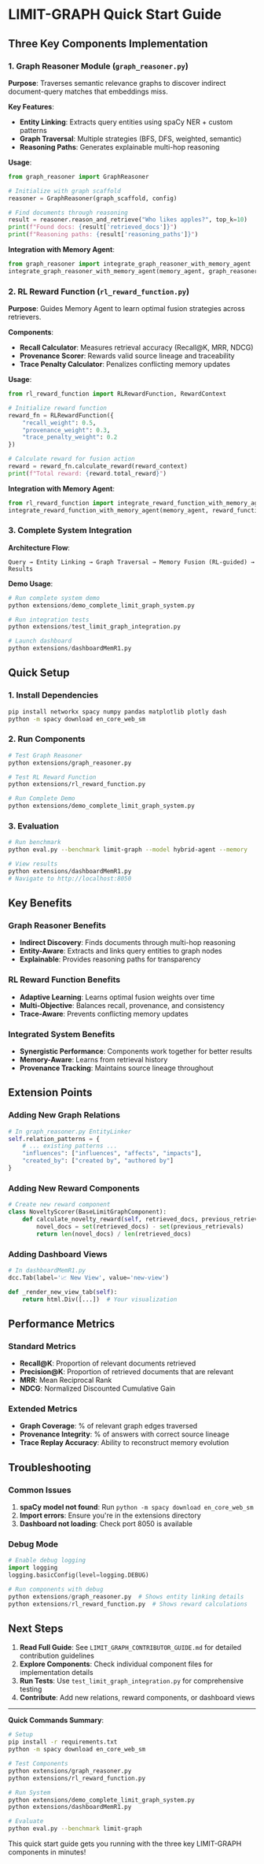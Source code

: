 # LIMIT-GRAPH Quick Start Guide

## Three Key Components Implementation

### 1. Graph Reasoner Module (`graph_reasoner.py`)

**Purpose**: Traverses semantic relevance graphs to discover indirect document-query matches that embeddings miss.

**Key Features**:
- **Entity Linking**: Extracts query entities using spaCy NER + custom patterns
- **Graph Traversal**: Multiple strategies (BFS, DFS, weighted, semantic) 
- **Reasoning Paths**: Generates explainable multi-hop reasoning

**Usage**:
```python
from graph_reasoner import GraphReasoner

# Initialize with graph scaffold
reasoner = GraphReasoner(graph_scaffold, config)

# Find documents through reasoning
result = reasoner.reason_and_retrieve("Who likes apples?", top_k=10)
print(f"Found docs: {result['retrieved_docs']}")
print(f"Reasoning paths: {result['reasoning_paths']}")
```

**Integration with Memory Agent**:
```python
from graph_reasoner import integrate_graph_reasoner_with_memory_agent
integrate_graph_reasoner_with_memory_agent(memory_agent, graph_reasoner)
```

### 2. RL Reward Function (`rl_reward_function.py`)

**Purpose**: Guides Memory Agent to learn optimal fusion strategies across retrievers.

**Components**:
- **Recall Calculator**: Measures retrieval accuracy (Recall@K, MRR, NDCG)
- **Provenance Scorer**: Rewards valid source lineage and traceability  
- **Trace Penalty Calculator**: Penalizes conflicting memory updates

**Usage**:
```python
from rl_reward_function import RLRewardFunction, RewardContext

# Initialize reward function
reward_fn = RLRewardFunction({
    "recall_weight": 0.5,
    "provenance_weight": 0.3, 
    "trace_penalty_weight": 0.2
})

# Calculate reward for fusion action
reward = reward_fn.calculate_reward(reward_context)
print(f"Total reward: {reward.total_reward}")
```

**Integration with Memory Agent**:
```python
from rl_reward_function import integrate_reward_function_with_memory_agent
integrate_reward_function_with_memory_agent(memory_agent, reward_function)
```

### 3. Complete System Integration

**Architecture Flow**:
```
Query → Entity Linking → Graph Traversal → Memory Fusion (RL-guided) → Results
```

**Demo Usage**:
```python
# Run complete system demo
python extensions/demo_complete_limit_graph_system.py

# Run integration tests
python extensions/test_limit_graph_integration.py

# Launch dashboard
python extensions/dashboardMemR1.py
```

## Quick Setup

### 1. Install Dependencies
```bash
pip install networkx spacy numpy pandas matplotlib plotly dash
python -m spacy download en_core_web_sm
```

### 2. Run Components
```bash
# Test Graph Reasoner
python extensions/graph_reasoner.py

# Test RL Reward Function  
python extensions/rl_reward_function.py

# Run Complete Demo
python extensions/demo_complete_limit_graph_system.py
```

### 3. Evaluation
```bash
# Run benchmark
python eval.py --benchmark limit-graph --model hybrid-agent --memory

# View results
python extensions/dashboardMemR1.py
# Navigate to http://localhost:8050
```

## Key Benefits

### Graph Reasoner Benefits
- **Indirect Discovery**: Finds documents through multi-hop reasoning
- **Entity-Aware**: Extracts and links query entities to graph nodes
- **Explainable**: Provides reasoning paths for transparency

### RL Reward Function Benefits  
- **Adaptive Learning**: Learns optimal fusion weights over time
- **Multi-Objective**: Balances recall, provenance, and consistency
- **Trace-Aware**: Prevents conflicting memory updates

### Integrated System Benefits
- **Synergistic Performance**: Components work together for better results
- **Memory-Aware**: Learns from retrieval history
- **Provenance Tracking**: Maintains source lineage throughout

## Extension Points

### Adding New Graph Relations
```python
# In graph_reasoner.py EntityLinker
self.relation_patterns = {
    # ... existing patterns ...
    "influences": ["influences", "affects", "impacts"],
    "created_by": ["created by", "authored by"]
}
```

### Adding New Reward Components
```python
# Create new reward component
class NoveltyScorer(BaseLimitGraphComponent):
    def calculate_novelty_reward(self, retrieved_docs, previous_retrievals):
        novel_docs = set(retrieved_docs) - set(previous_retrievals)
        return len(novel_docs) / len(retrieved_docs)
```

### Adding Dashboard Views
```python
# In dashboardMemR1.py
dcc.Tab(label='📈 New View', value='new-view')

def _render_new_view_tab(self):
    return html.Div([...])  # Your visualization
```

## Performance Metrics

### Standard Metrics
- **Recall@K**: Proportion of relevant documents retrieved
- **Precision@K**: Proportion of retrieved documents that are relevant
- **MRR**: Mean Reciprocal Rank
- **NDCG**: Normalized Discounted Cumulative Gain

### Extended Metrics
- **Graph Coverage**: % of relevant graph edges traversed
- **Provenance Integrity**: % of answers with correct source lineage
- **Trace Replay Accuracy**: Ability to reconstruct memory evolution

## Troubleshooting

### Common Issues
1. **spaCy model not found**: Run `python -m spacy download en_core_web_sm`
2. **Import errors**: Ensure you're in the extensions directory
3. **Dashboard not loading**: Check port 8050 is available

### Debug Mode
```python
# Enable debug logging
import logging
logging.basicConfig(level=logging.DEBUG)

# Run components with debug
python extensions/graph_reasoner.py  # Shows entity linking details
python extensions/rl_reward_function.py  # Shows reward calculations
```

## Next Steps

1. **Read Full Guide**: See `LIMIT_GRAPH_CONTRIBUTOR_GUIDE.md` for detailed contribution guidelines
2. **Explore Components**: Check individual component files for implementation details
3. **Run Tests**: Use `test_limit_graph_integration.py` for comprehensive testing
4. **Contribute**: Add new relations, reward components, or dashboard views

---

**Quick Commands Summary**:
```bash
# Setup
pip install -r requirements.txt
python -m spacy download en_core_web_sm

# Test Components
python extensions/graph_reasoner.py
python extensions/rl_reward_function.py

# Run System
python extensions/demo_complete_limit_graph_system.py
python extensions/dashboardMemR1.py

# Evaluate
python eval.py --benchmark limit-graph
```

This quick start guide gets you running with the three key LIMIT-GRAPH components in minutes!